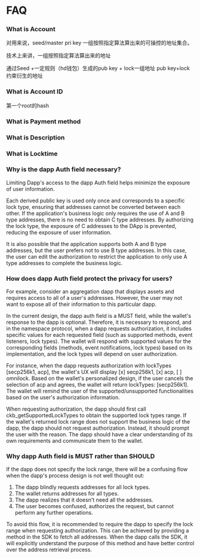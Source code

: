 # FAQ

### What is Account

对用来说，seed/master pri key 一组按照指定算法算出来的可操控的地址集合。

技术上来讲，一组按照指定算法算出来的地址

通过Seed +一定规则（hd钱包）生成的pub key + lock一组地址
pub key+lock 约束衍生的地址

### What is Account ID

第一个root的hash

### What is Payment method

### What is Description

### What is Locktime

### Why is the dapp Auth field necessary? 

Limiting Dapp's access to the dapp Auth field helps minimize the exposure of user information.

Each derived public key is used only once and corresponds to a specific lock type, ensuring that addresses cannot be converted between each other. If the application's business logic only requires the use of A and B type addresses, there is no need to obtain C type addresses. By authorizing the lock type, the exposure of C addresses to the DApp is prevented, reducing the exposure of user information.

It is also possible that the application supports both A and B type addresses, but the user prefers not to use B type addresses. In this case, the user can edit the authorization to restrict the application to only use A type addresses to complete the business logic.

### How does dapp Auth field protect the privacy for users?


For example, consider an aggregation dapp that displays assets and requires access to all of a user's addresses. However, the user may not want to expose all of their information to this particular dapp.

In the current design, the dapp auth field is a MUST field, while the wallet's response to the dapp is optional. Therefore, it is necessary to respond, and in the namespace protocol, when a dapp requests authorization, it includes specific values for each requested field (such as supported methods, event listeners, lock types). The wallet will respond with supported values for the corresponding fields (methods, event notifications, lock types) based on its implementation, and the lock types will depend on user authorization.

For instance, when the dapp requests authorization with lockTypes [secp256k1, acp], the wallet's UX will display [x] secp256k1, [x] acp, [ ] omnilock. Based on the wallet's personalized design, if the user cancels the selection of acp and agrees, the wallet will return lockTypes: [secp256k1]. The wallet will remind the user of the supported/unsupported functionalities based on the user's authorization information.

When requesting authorization, the dapp should first call ckb_getSupportedLockTypes to obtain the supported lock types range. If the wallet's returned lock range does not support the business logic of the dapp, the dapp should not request authorization. Instead, it should prompt the user with the reason. The dapp should have a clear understanding of its own requirements and communicate them to the wallet.

### Why dapp Auth field is MUST rather than SHOULD

If the dapp does not specify the lock range, there will be a confusing flow when the dapp's process design is not well thought out:

1. The dapp blindly requests addresses for all lock types.
2. The wallet returns addresses for all types.
3. The dapp realizes that it doesn't need all the addresses.
4. The user becomes confused, authorizes the request, but cannot perform any further operations.

To avoid this flow, it is recommended to require the dapp to specify the lock range when requesting authorization. This can be achieved by providing a method in the SDK to fetch all addresses. When the dapp calls the SDK, it will explicitly understand the purpose of this method and have better control over the address retrieval process.
